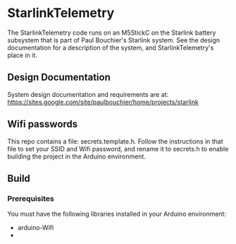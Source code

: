 # StarlinkTelemetry

The StarlinkTelemetry code runs on an M5StickC on the Starlink battery subsystem that is part of
Paul Bouchier's Starlink system. See the design documentation for a description of the system, and
StarlinkTelemetry's place in it.

## Design Documentation

System design documentation and requirements are at:
https://sites.google.com/site/paulbouchier/home/projects/starlink

## Wifi passwords

This repo contains a file: secrets.template.h. Follow the instructions in that file to set
your SSID and Wifi password, and rename it to secrets.h to enable building the project in
the Arduino environment.

## Build

### Prerequisites

You must have the following libraries installed in your Arduino environment:
- arduino-Wifi
- 
